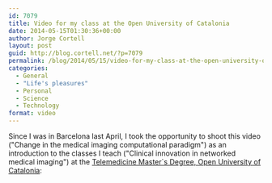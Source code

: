 ```yaml
---
id: 7079
title: Video for my class at the Open University of Catalonia
date: 2014-05-15T01:30:36+00:00
author: Jorge Cortell
layout: post
guid: http://blog.cortell.net/?p=7079
permalink: /blog/2014/05/15/video-for-my-class-at-the-open-university-of-catalonia/
categories:
  - General
  - "Life's pleasures"
  - Personal
  - Science
  - Technology
format: video
---
```

Since I was in Barcelona last April, I took the opportunity to shoot this video ("Change in the medical imaging computational paradigm") as an introduction to the classes I teach ("Clinical innovation in networked medical imaging") at the <a title="http://estudios.uoc.edu/es/masters-universitarios/telemedicina/plan-estudios" href="http://estudios.uoc.edu/es/masters-universitarios/telemedicina/plan-estudios" target="_blank">Telemedicine Master`s Degree, Open University of Catalonia</a>: